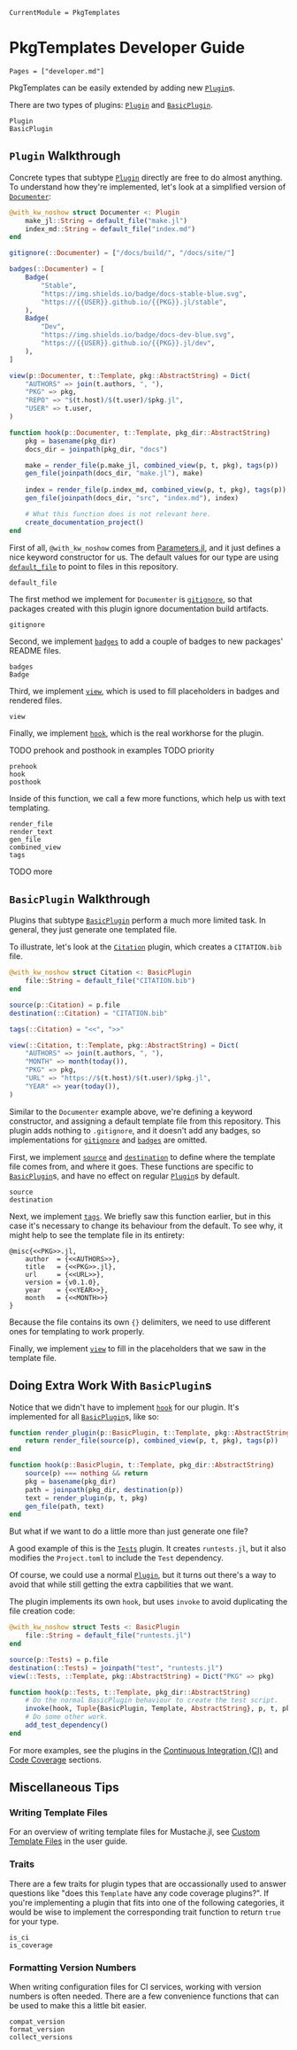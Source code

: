 ```@meta
CurrentModule = PkgTemplates
```

# PkgTemplates Developer Guide

```@contents
Pages = ["developer.md"]
```

PkgTemplates can be easily extended by adding new [`Plugin`](@ref)s.

There are two types of plugins: [`Plugin`](@ref) and [`BasicPlugin`](@ref).

```@docs
Plugin
BasicPlugin
```

## `Plugin` Walkthrough

Concrete types that subtype [`Plugin`](@ref) directly are free to do almost anything.
To understand how they're implemented, let's look at a simplified version of [`Documenter`](@ref):

```julia
@with_kw_noshow struct Documenter <: Plugin
    make_jl::String = default_file("make.jl")
    index_md::String = default_file("index.md")
end

gitignore(::Documenter) = ["/docs/build/", "/docs/site/"]

badges(::Documenter) = [
    Badge(
        "Stable",
        "https://img.shields.io/badge/docs-stable-blue.svg",
        "https://{{USER}}.github.io/{{PKG}}.jl/stable",
    ),
    Badge(
        "Dev",
        "https://img.shields.io/badge/docs-dev-blue.svg",
        "https://{{USER}}.github.io/{{PKG}}.jl/dev",
    ),
]

view(p::Documenter, t::Template, pkg::AbstractString) = Dict(
    "AUTHORS" => join(t.authors, ", "),
    "PKG" => pkg,
    "REPO" => "$(t.host)/$(t.user)/$pkg.jl",
    "USER" => t.user,
)

function hook(p::Documenter, t::Template, pkg_dir::AbstractString)
    pkg = basename(pkg_dir)
    docs_dir = joinpath(pkg_dir, "docs")

    make = render_file(p.make_jl, combined_view(p, t, pkg), tags(p))
    gen_file(joinpath(docs_dir, "make.jl"), make)
    
    index = render_file(p.index_md, combined_view(p, t, pkg), tags(p))
    gen_file(joinpath(docs_dir, "src", "index.md"), index)

    # What this function does is not relevant here.
    create_documentation_project()
end
```

First of all, `@with_kw_noshow` comes from [Parameters.jl](https://github.com/mauro3/Parameters.jl), and it just defines a nice keyword constructor for us.
The default values for our type are using [`default_file`](@ref) to point to files in this repository.

```@docs
default_file
```

The first method we implement for `Documenter` is [`gitignore`](@ref), so that packages created with this plugin ignore documentation build artifacts.

```@docs
gitignore
```

Second, we implement [`badges`](@ref) to add a couple of badges to new packages' README files.

```@docs
badges
Badge
```

Third, we implement [`view`](@ref), which is used to fill placeholders in badges and rendered files.

```@docs
view
```

Finally, we implement [`hook`](@ref), which is the real workhorse for the plugin.

TODO prehook and posthook in examples
TODO priority

```@docs
prehook
hook
posthook
```

Inside of this function, we call a few more functions, which help us with text templating.

```@docs
render_file
render_text
gen_file
combined_view
tags
```

TODO more

## `BasicPlugin` Walkthrough

Plugins that subtype [`BasicPlugin`](@ref) perform a much more limited task.
In general, they just generate one templated file.

To illustrate, let's look at the [`Citation`](@ref) plugin, which creates a `CITATION.bib` file.

```julia
@with_kw_noshow struct Citation <: BasicPlugin
    file::String = default_file("CITATION.bib")
end

source(p::Citation) = p.file
destination(::Citation) = "CITATION.bib"

tags(::Citation) = "<<", ">>"

view(::Citation, t::Template, pkg::AbstractString) = Dict(
    "AUTHORS" => join(t.authors, ", "),
    "MONTH" => month(today()),
    "PKG" => pkg,
    "URL" => "https://$(t.host)/$(t.user)/$pkg.jl",
    "YEAR" => year(today()),
)
```

Similar to the `Documenter` example above, we're defining a keyword constructor, and assigning a default template file from this repository.
This plugin adds nothing to `.gitignore`, and it doesn't add any badges, so implementations for [`gitignore`](@ref) and [`badges`](@ref) are omitted.

First, we implement [`source`](@ref) and [`destination`](@ref) to define where the template file comes from, and where it goes.
These functions are specific to [`BasicPlugin`](@ref)s, and have no effect on regular [`Plugin`](@ref)s by default.

```@docs
source
destination
```

Next, we implement [`tags`](@ref).
We briefly saw this function earlier, but in this case it's necessary to change its behaviour from the default.
To see why, it might help to see the template file in its entirety:

```
@misc{<<PKG>>.jl,
	author  = {<<AUTHORS>>},
	title   = {<<PKG>>.jl},
	url     = {<<URL>>},
	version = {v0.1.0},
	year    = {<<YEAR>>},
	month   = {<<MONTH>>}
}
```

Because the file contains its own `{}` delimiters, we need to use different ones for templating to work properly.

Finally, we implement [`view`](@ref) to fill in the placeholders that we saw in the template file.

## Doing Extra Work With `BasicPlugin`s

Notice that we didn't have to implement [`hook`](@ref) for our plugin.
It's implemented for all [`BasicPlugin`](@ref)s, like so:

```julia
function render_plugin(p::BasicPlugin, t::Template, pkg::AbstractString)
    return render_file(source(p), combined_view(p, t, pkg), tags(p))
end

function hook(p::BasicPlugin, t::Template, pkg_dir::AbstractString)
    source(p) === nothing && return
    pkg = basename(pkg_dir)
    path = joinpath(pkg_dir, destination(p))
    text = render_plugin(p, t, pkg)
    gen_file(path, text)
end
```

But what if we want to do a little more than just generate one file?

A good example of this is the [`Tests`](@ref) plugin.
It creates `runtests.jl`, but it also modifies the `Project.toml` to include the `Test` dependency.

Of course, we could use a normal [`Plugin`](@ref), but it turns out there's a way to avoid that while still getting the extra capbilities that we want.

The plugin implements its own `hook`, but uses `invoke` to avoid duplicating the file creation code:

```julia
@with_kw_noshow struct Tests <: BasicPlugin
    file::String = default_file("runtests.jl")
end

source(p::Tests) = p.file
destination(::Tests) = joinpath("test", "runtests.jl")
view(::Tests, ::Template, pkg::AbstractString) = Dict("PKG" => pkg)

function hook(p::Tests, t::Template, pkg_dir::AbstractString)
    # Do the normal BasicPlugin behaviour to create the test script.
    invoke(hook, Tuple{BasicPlugin, Template, AbstractString}, p, t, pkg_dir)
    # Do some other work.
    add_test_dependency()
end
```

For more examples, see the plugins in the [Continuous Integration (CI)](@ref) and [Code Coverage](@ref) sections.

## Miscellaneous Tips

### Writing Template Files

For an overview of writing template files for Mustache.jl, see [Custom Template Files](@ref) in the user guide.

### Traits

There are a few traits for plugin types that are occassionally used to answer questions like "does this `Template` have any code coverage plugins?".
If you're implementing a plugin that fits into one of the following categories, it would be wise to implement the corresponding trait function to return `true` for your type.

```@docs
is_ci
is_coverage
```

### Formatting Version Numbers

When writing configuration files for CI services, working with version numbers is often needed.
There are a few convenience functions that can be used to make this a little bit easier.

```@docs
compat_version
format_version
collect_versions
```
